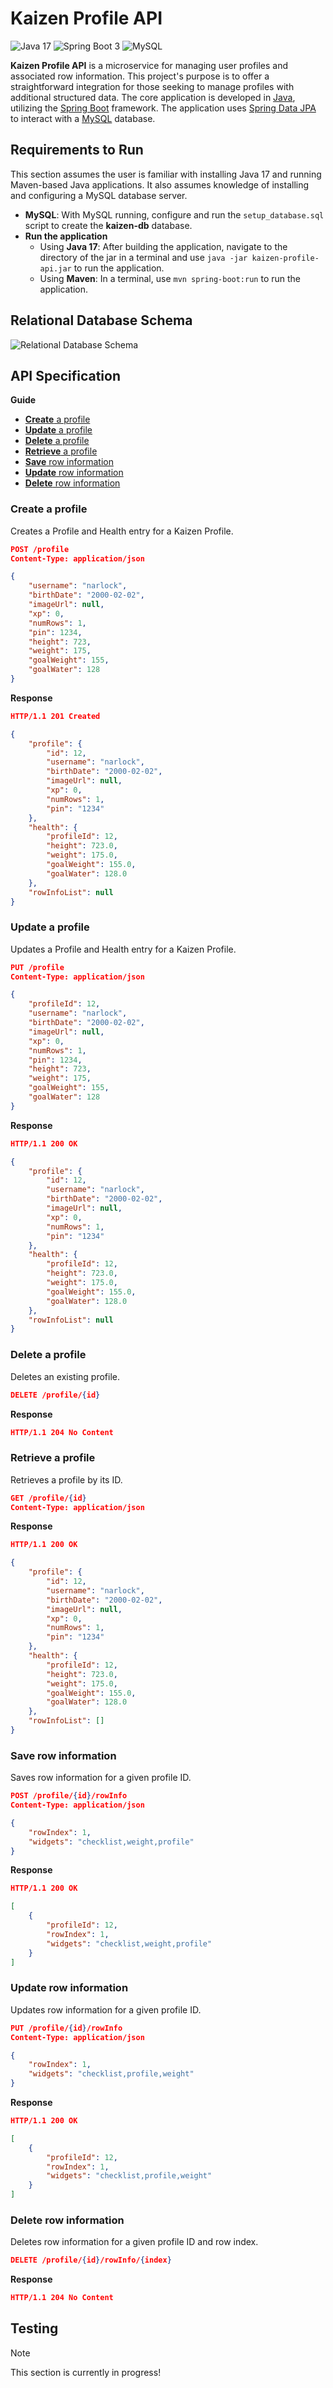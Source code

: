 # Kaizen Profile API

![Java 17](https://img.shields.io/badge/java_17-%23ED8B00.svg?style=for-the-badge&logo=openjdk&logoColor=white)
![Spring Boot 3](https://img.shields.io/badge/spring_boot_3-%236DB33F.svg?style=for-the-badge&logo=spring-boot&logoColor=white)
![MySQL](https://img.shields.io/badge/mysql-%2300f.svg?style=for-the-badge&logo=mysql&logoColor=white)

**Kaizen Profile API** is a microservice for managing user profiles and associated row information. This project's purpose is to offer a straightforward integration for those seeking to manage profiles with additional structured data. The core application is developed in [Java](https://www.java.com/), utilizing the [Spring Boot](https://spring.io/projects/spring-boot) framework. The application uses [Spring Data JPA](https://spring.io/projects/spring-data-jpa) to interact with a [MySQL](https://www.mysql.com/) database.

## Requirements to Run

This section assumes the user is familiar with installing Java 17 and running Maven-based Java applications. It also assumes knowledge of installing and configuring a MySQL database server.
- **MySQL**: With MySQL running, configure and run the `setup_database.sql` script to create the **kaizen-db** database.
- **Run the application**
    - Using **Java 17**: After building the application, navigate to the directory of the jar in a terminal and use `java -jar kaizen-profile-api.jar` to run the application.
    - Using **Maven**: In a terminal, use `mvn spring-boot:run` to run the application.

## Relational Database Schema

![Relational Database Schema](./README%20Assets/relationaldb.png)

## API Specification

**Guide**
- [**Create** a profile](#create-a-profile)
- [**Update** a profile](#update-a-profile)
- [**Delete** a profile](#delete-a-profile)
- [**Retrieve** a profile](#retrieve-a-profile)
- [**Save** row information](#save-row-information)
- [**Update** row information](#update-row-information)
- [**Delete** row information](#delete-row-information)

### Create a profile
Creates a Profile and Health entry for a Kaizen Profile.

```json
POST /profile
Content-Type: application/json

{
    "username": "narlock",
    "birthDate": "2000-02-02",
    "imageUrl": null,
    "xp": 0,
    "numRows": 1,
    "pin": 1234,
    "height": 723,
    "weight": 175,
    "goalWeight": 155,
    "goalWater": 128
}
```

**Response**
```json
HTTP/1.1 201 Created

{
    "profile": {
        "id": 12,
        "username": "narlock",
        "birthDate": "2000-02-02",
        "imageUrl": null,
        "xp": 0,
        "numRows": 1,
        "pin": "1234"
    },
    "health": {
        "profileId": 12,
        "height": 723.0,
        "weight": 175.0,
        "goalWeight": 155.0,
        "goalWater": 128.0
    },
    "rowInfoList": null
}
```

### Update a profile
Updates a Profile and Health entry for a Kaizen Profile.

```json
PUT /profile
Content-Type: application/json

{
    "profileId": 12,
    "username": "narlock",
    "birthDate": "2000-02-02",
    "imageUrl": null,
    "xp": 0,
    "numRows": 1,
    "pin": 1234,
    "height": 723,
    "weight": 175,
    "goalWeight": 155,
    "goalWater": 128
}
```

**Response**
```json
HTTP/1.1 200 OK

{
    "profile": {
        "id": 12,
        "username": "narlock",
        "birthDate": "2000-02-02",
        "imageUrl": null,
        "xp": 0,
        "numRows": 1,
        "pin": "1234"
    },
    "health": {
        "profileId": 12,
        "height": 723.0,
        "weight": 175.0,
        "goalWeight": 155.0,
        "goalWater": 128.0
    },
    "rowInfoList": null
}
```

### Delete a profile
Deletes an existing profile.

```json
DELETE /profile/{id}
```

**Response**
```json
HTTP/1.1 204 No Content
```

### Retrieve a profile
Retrieves a profile by its ID.

```json
GET /profile/{id}
Content-Type: application/json
```

**Response**
```json
HTTP/1.1 200 OK

{
    "profile": {
        "id": 12,
        "username": "narlock",
        "birthDate": "2000-02-02",
        "imageUrl": null,
        "xp": 0,
        "numRows": 1,
        "pin": "1234"
    },
    "health": {
        "profileId": 12,
        "height": 723.0,
        "weight": 175.0,
        "goalWeight": 155.0,
        "goalWater": 128.0
    },
    "rowInfoList": []
}
```

### Save row information
Saves row information for a given profile ID.

```json
POST /profile/{id}/rowInfo
Content-Type: application/json

{
    "rowIndex": 1,
    "widgets": "checklist,weight,profile"
}
```

**Response**
```json
HTTP/1.1 200 OK

[
    {
        "profileId": 12,
        "rowIndex": 1,
        "widgets": "checklist,weight,profile"
    }
]
```

### Update row information
Updates row information for a given profile ID.

```json
PUT /profile/{id}/rowInfo
Content-Type: application/json

{
    "rowIndex": 1,
    "widgets": "checklist,profile,weight"
}
```

**Response**
```json
HTTP/1.1 200 OK

[
    {
        "profileId": 12,
        "rowIndex": 1,
        "widgets": "checklist,profile,weight"
    }
]
```

### Delete row information
Deletes row information for a given profile ID and row index.

```json
DELETE /profile/{id}/rowInfo/{index}
```

**Response**
```json
HTTP/1.1 204 No Content
```

## Testing

> [!NOTE]  
> This section is currently in progress!